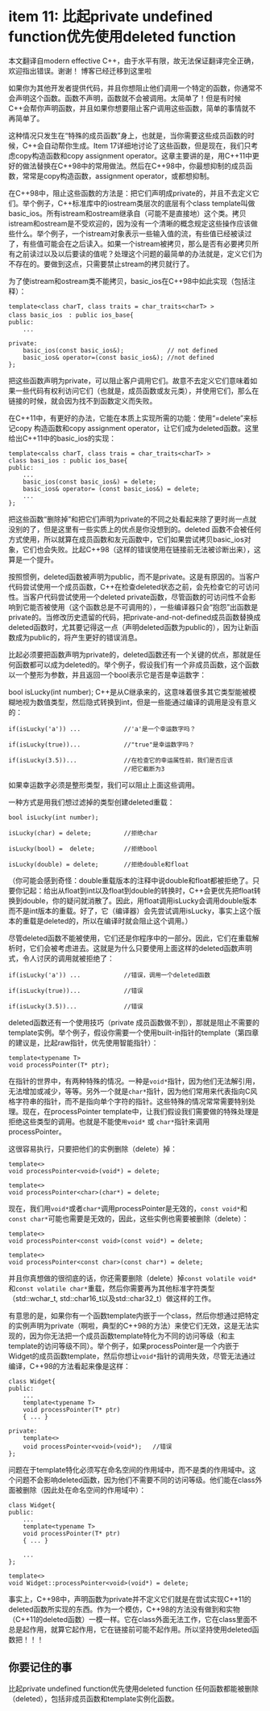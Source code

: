 
# item 11: 比起private undefined function优先使用deleted function

本文翻译自modern effective C++，由于水平有限，故无法保证翻译完全正确，欢迎指出错误。谢谢！
博客已经迁移到这里啦

如果你为其他开发者提供代码，并且你想阻止他们调用一个特定的函数，你通常不会声明这个函数。函数不声明，函数就不会被调用。太简单了！但是有时候C++会帮你声明函数，并且如果你想要阻止客户调用这些函数，简单的事情就不再简单了。

这种情况只发生在“特殊的成员函数”身上，也就是，当你需要这些成员函数的时候，C++会自动帮你生成。Item 17详细地讨论了这些函数，但是现在，我们只考虑copy构造函数和copy assignment operator。这章主要讲的是，用C++11中更好的做法替换在C++98中的常用做法。然后在C++98中，你最想抑制的成员函数，常常是copy构造函数，assignment operator，或都想抑制。

在C++98中，阻止这些函数的方法是：把它们声明成private的，并且不去定义它们。举个例子，C++标准库中的iostream类层次的底层有个class template叫做basic_ios。所有istream和ostream继承自（可能不是直接地）这个类。拷贝istream和ostream是不受欢迎的，因为没有一个清晰的概念规定这些操作应该做些什么。举个例子，一个istream对象表示一些输入值的流，有些值已经被读过了，有些值可能会在之后读入。如果一个istream被拷贝，那么是否有必要拷贝所有之前读过以及以后要读的值呢？处理这个问题的最简单的办法就是，定义它们为不存在的。要做到这点，只需要禁止stream的拷贝就行了。

为了使istream和ostream类不能拷贝，basic_ios在C++98中如此实现（包括注释）：
```
template<class charT, class traits = char_traits<charT> >
class basic_ios　: public ios_base{
public:
    ...

private:
    basic_ios(const basic_ios&);            // not defined
    basic_ios& operator=(const basic_ios&); //not defined   
};
```
把这些函数声明为private，可以阻止客户调用它们。故意不去定义它们意味着如果一些代码有权利访问它们（也就是，成员函数或友元类），并使用它们，那么在链接的时候，就会因为找不到函数定义而失败。

在C++11中，有更好的办法，它能在本质上实现所需的功能：使用“=delete”来标记copy 构造函数和copy assignment operator，让它们成为deleted函数。这里给出C++11中的basic_ios的实现：

```
template<calss charT, class trais = char_traits<charT> >
class basi_ios : public ios_base{
public:
    ...
    basic_ios(const basic_ios&) = delete;
    basic_ios& operator= (const basic_ios&) = delete;
    ...
};
```
把这些函数“删除掉”和把它们声明为private的不同之处看起来除了更时尚一点就没别的了，但是这里有一些实质上的优点是你没想到的。deleted 函数不会被任何方式使用，所以就算在成员函数和友元函数中，它们如果尝试拷贝basic_ios对象，它们也会失败。比起C++98（这样的错误使用在链接前无法被诊断出来），这算是一个提升。

按照惯例，deleted函数被声明为public，而不是private。这是有原因的。当客户代码尝试使用一个成员函数，C++在检查deleted状态之前，会先检查它的可访问性。当客户代码尝试使用一个deleted private函数，尽管函数的可访问性不会影响到它能否被使用（这个函数总是不可调用的），一些编译器只会“抱怨”出函数是private的。当修改历史遗留的代码，把private-and-not-defined成员函数替换成deleted函数时，尤其要记得这一点（声明deleted函数为public的），因为让新函数成为public的，将产生更好的错误消息。

比起必须要把函数声明为private的，deleted函数还有一个关键的优点，那就是任何函数都可以成为deleted的。举个例子，假设我们有一个非成员函数，这个函数以一个整形为参数，并且返回一个bool表示它是否是幸运数字：

bool isLucky(int number);
C++是从C继承来的，这意味着很多其它类型能被模糊地视为数值类型，然后隐式转换到int，但是一些能通过编译的调用是没有意义的：

```
if(isLucky('a')) ...            //'a'是一个幸运数字吗？

if(isLucky(true))...            //"true"是幸运数字吗？

if(isLucky(3.5))...             //在检查它的幸运属性前，我们是否应该
                                //把它截断为3
```
如果幸运数字必须是整形类型，我们可以阻止上面这些调用。

一种方式是用我们想过滤掉的类型创建deleted重载：

```
bool isLucky(int number);

isLucky(char) = delete;         //拒绝char

isLucky(bool) =  delete;        //拒绝bool

isLucky(double) = delete;       //拒绝double和float
```
（你可能会感到奇怪：double重载版本的注释中说double和float都被拒绝了。只要你记起：给出从float到int以及float到double的转换时，C++会更优先把float转换到double，你的疑问就消散了。因此，用float调用isLucky会调用double版本而不是int版本的重载。好了，它（编译器）会先尝试调用isLucky，事实上这个版本的重载是deleted的，所以在编译时就会阻止这个调用。）

尽管deleted函数不能被使用，它们还是你程序中的一部分。因此，它们在重载解析时，它们会被考虑进去。这就是为什么只要使用上面这样的deleted函数声明式，令人讨厌的调用就被拒绝了：

```
if(isLucky('a')) ...            //错误，调用一个deleted函数

if(isLucky(true))...            //错误

if(isLucky(3.5))...             //错误
```
deleted函数还有一个使用技巧（private 成员函数做不到），那就是阻止不需要的template实例。举个例子，假设你需要一个使用built-in指针的template（第四章的建议是，比起raw指针，优先使用智能指针）：

```
template<typename T>
void processPointer(T* ptr);
```
在指针的世界中，有两种特殊的情况。一种是`void*`指针，因为他们无法解引用，无法增加或减少，等等。另外一个就是`char*`指针，因为他们常用来代表指向C风格字符串的指针，而不是指向单个字符的指针。这些特殊的情况常常需要特别处理。现在，在processPointer template中，让我们假设我们需要做的特殊处理是拒绝这些类型的调用。也就是不能使`用void*` 或 `char*`指针来调用processPointer。

这很容易执行，只要把他们的实例删除（delete）掉：

```
template<>
void processPointer<void>(void*) = delete;

template<>
void processPointer<char>(char*) = delete;
```
现在，我们用`void*`或者`char*`调用processPointer是无效的，`const void*`和`const char*`可能也需要是无效的，因此，这些实例也需要被删除（delete）：

```
template<>
void processPointer<const void>(const void*) = delete;

template<>
void processPointer<const char>(const char*) = delete;
```
并且你真想做的很彻底的话，你还需要删除（delete）掉`const volatile void*`和`const volatile char*`重载，然后你需要再为其他标准字符类型（std::wchar_t, std::char16_t以及std::char32_t）做这样的工作。

有意思的是，如果你有一个函数template内嵌于一个class，然后你想通过把特定的实例声明为private（啊啦，典型的C++98的方法）来使它们无效，这是无法实现的，因为你无法把一个成员函数template特化为不同的访问等级（和主template的访问等级不同）。举个例子，如果processPointer是一个内嵌于Widget的成员函数template，然后你想让`void*`指针的调用失效，尽管无法通过编译，C++98的方法看起来像是这样：

```
class Widget{
public:
    ...
    template<typename T>
    void processPointer(T* ptr)
    { ... }

private:
    template<>
    void processPointer<void>(void*);   //错误
};
```
问题在于template特化必须写在命名空间的作用域中，而不是类的作用域中。这个问题不会影响deleted函数，因为他们不需要不同的访问等级。他们能在class外面被删除（因此处在命名空间的作用域中）：

```
class Widget{
public:
    ...
    template<typename T>
    void processPointer(T* ptr)
    { ... }

    ...
};  

template<>
void Widget::processPointer<void>(void*) = delete;
```
事实上，C++98中，声明函数为private并不定义它们就是在尝试实现C++11的deleted函数所实现的东西。作为一个模仿，C++98的方法没有做到和实物（C++11的deleted函数）一模一样。它在class外面无法工作，它在class里面不总是起作用，就算它起作用，它在链接前可能不起作用。所以坚持使用deleted函数把！！！

## 你要记住的事

比起private undefined function优先使用deleted function
任何函数都能被删除（deleted），包括非成员函数和template实例化函数。
